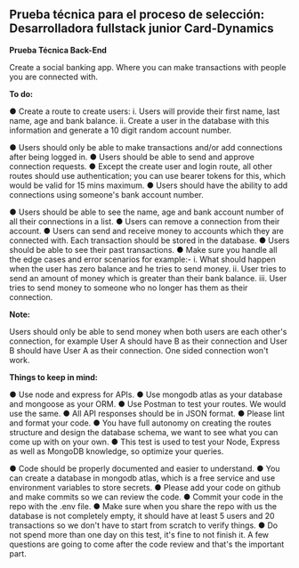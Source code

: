 ## Prueba técnica para el proceso de selección: Desarrolladora fullstack junior Card-Dynamics

**Prueba Técnica Back-End**

Create a social banking app. Where you can make transactions with people you are connected with.

**To do:**

● Create a route to create users:
i. Users will provide their first name, last name, age and bank balance.
ii. Create a user in the database with this information and generate a 10 digit random account number.

● Users should only be able to make transactions and/or add connections after being logged in.
● Users should be able to send and approve connection requests.
● Except the create user and login route, all other routes should use authentication; you can use bearer tokens for this, which would be valid for 15 mins maximum.
● Users should have the ability to add connections using someone's bank account number.

● Users should be able to see the name, age and bank account number of all their connections in a list.
● Users can remove a connection from their account.
● Users can send and receive money to accounts which they are connected with. Each transaction should be stored in the database.
● Users should be able to see their past transactions.
● Make sure you handle all the edge cases and error scenarios for example:-
i. What should happen when the user has zero balance and he tries to send money.
ii. User tries to send an amount of money which is greater than their bank balance.
iii. User tries to send money to someone who no longer has them as their connection.

**Note:**

Users should only be able to send money when both users are each other's connection, for example User A should have B as their connection and User B should have User A as their connection. One sided connection won't work.

**Things to keep in mind:**

● Use node and express for APIs.
● Use mongodb atlas as your database and mongoose as your ORM.
● Use Postman to test your routes. We would use the same.
● All API responses should be in JSON format.
● Please lint and format your code.
● You have full autonomy on creating the routes structure and design the database schema, we want to see what you can come up with on your own.
● This test is used to test your Node, Express as well as MongoDB knowledge, so optimize your queries.

● Code should be properly documented and easier to understand.
● You can create a database in mongodb atlas, which is a free service and use
environment variables to store secrets.
● Please add your code on github and make commits so we can review the code.
● Commit your code in the repo with the .env file.
● Make sure when you share the repo with us the database is not completely empty, it should have at least 5 users and 20 transactions so we don't have to start from scratch to verify things.
● Do not spend more than one day on this test, it's fine to not finish it. A few questions are going to come after the code review and that's the important part.